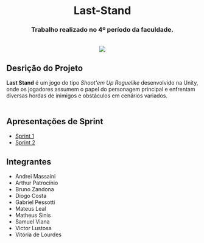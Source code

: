 <div align="center">
 
<h1></h1>

# Last-Stand
### Trabalho realizado no 4º período da faculdade.
<br>
 <img src="https://images.placeholders.dev/?width=300&height=250&text=Last%20Stand&bgColor=%23f7f6f6&textColor=%236d6e71"/>
</div>

## Desrição do Projeto
**Last Stand** é um jogo do tipo *Shoot'em Up Roguelike* desenvolvido na Unity, onde os jogadores assumem o papel do personagem principal e enfrentam diversas hordas de inimigos e obstáculos em cenários variados.
<br>
<br>

## Apresentações de Sprint
- [Sprint 1](https://github.com/VianaSamuel/Last-Stand/blob/main/Sprint%201.pdf)
- [Sprint 2](https://github.com/VianaSamuel/Last-Stand/blob/main/Sprint%202.pdf)

## Integrantes
- Andrei Massaini
- Arthur Patrocínio
- Bruno Zandona
- Diogo Costa
- Gabriel Pessotti
- Mateus Leal
- Matheus Sinis
- Samuel Viana
- Victor Lustosa
- Vitória de Lourdes

<div align="center">
